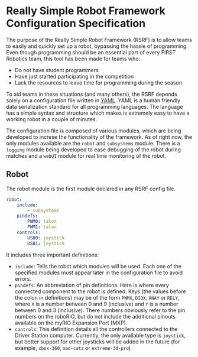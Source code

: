 # Really Simple Robot Framework Configuration Specification

The purpose of the Really Simple Robot Framework (RSRF) is to allow teams to easily and quickly set up a robot, bypassing the hassle of programming. Even though programming should be an essential part of every FIRST Robotics team, this tool has been made for teams who:

 - Do not have student programmers
 - Have just started participating in the competition
 - Lack the resources to leave time for programming during the season

To aid teams in these situations (and many others), the RSRF depends solely on a configuration file written in [YAML](http://yaml.org/).  YAML is a human friendly data serialization standard for all programming languages. The language has a simple syntax and structure which makes is extremely easy to have a working robot in a couple of minutes.

The configuration file is composed of various modules, which are being developed to increse the functionality of the framework. As of right now, the only modules available are the `robot` and `subsystems` module. There is a `logging` module being developed to ease debugging of the robot during matches and a `webUI` module for real time monitoring of the robot.

## Robot

The robot module is the first module declared in any RSRF config file.

```yaml
robot:
    include:
        - subsystems
    pindefs:
        PWM0: talon
        PWM1: talon
    controls:
        USB0: joystick
        USB1: joystick
```

It includes three important definitions:

 - `include`: Tells the robot which modules will be used. Each one of the specified modules must appear later in the configuration file to avoid errors.
 - `pindefs`: An abbreviation of pin definitions. Here is where every connected component to the robot is defined. Keys (the values before the colon in definitions) may be of the form `PWMX`, `DIOX`, `ANAY` or `RELY`, where `X` is a number between 0 and 9 (inclusive) and `Y` is a number between 0 and 3 (inclusive). There numbers obviously refer to the pin numbers on the roboRIO, but do not include the additional pinouts available on the myRIO Expansion Port (MXP).
 - `controls`: This definition details all the controllers connected to the Driver Station computer. Currently, the only available type is `joystick`, but better support for other joysticks will be added in the future (for example,  `xbox-360`, `mad-catz` or `extreme-3d-pro`)